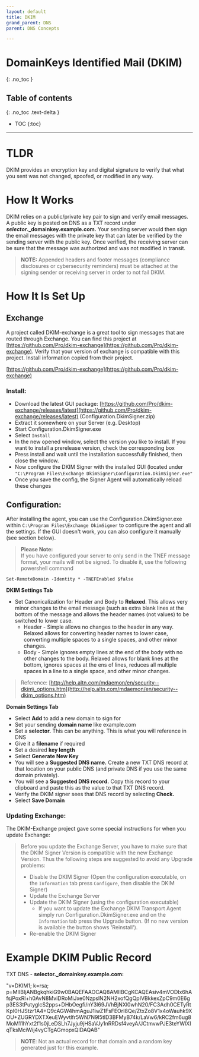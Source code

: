 ```yaml
---
layout: default
title: DKIM
grand_parent: DNS
parent: DNS Concepts

---
```

# DomainKeys Identified Mail \(DKIM\)
{: .no_toc }

## Table of contents
{: .no_toc .text-delta }

* TOC
{:toc}

---

# TLDR

DKIM provides an encryption key and digital signature to verify that what you sent was not changed, spoofed, or modified in any way.

# How It Works

DKIM relies on a public/private key pair to sign and verify email messages. A public key is posted on DNS as a TXT record under _**selector**_**.\_domainkey.example.com.** Your sending server would then sign the email messages with the private key that can later be verified by the sending server with the public key. Once verified, the receiving server can be sure that the message was authorized and was not modified in transit.

> **NOTE:** Appended headers and footer messages \(compliance disclosures or cybersecurity reminders\) must be attached at the signing sender or receiving server in order to not fail DKIM.

# How It Is Set Up

## Exchange

A project called DKIM-exchange is a great tool to sign messages that are routed through Exchange. You can find this project at [https://github.com/Pro/dkim-exchange](https://github.com/Pro/dkim-exchange). Verify that your version of exchange is compatible with this project. Install information copied from their project.

[https://github.com/Pro/dkim-exchange](https://github.com/Pro/dkim-exchange)

### Install:

* Download the latest GUI package: [https://github.com/Pro/dkim-exchange/releases/latest](https://github.com/Pro/dkim-exchange/releases/latest) \(Configuration.DkimSigner.zip\)
* Extract it somewhere on your Server \(e.g. Desktop\)
* Start Configuration.DkimSigner.exe
* Select `Install`
* In the new opened window, select the version you like to install. If you want to install a prerelease version, check the corresponding box
* Press install and wait until the installation successfully finished, then close the window.
* Now configure the DKIM Signer with the installed GUI \(located under `"C:\Program Files\Exchange DkimSigner\Configuration.DkimSigner.exe"`
* Once you save the config, the Signer Agent will automatically reload these changes

## Configuration:

After installing the agent, you can use the Configuration.DkimSigner.exe within `C:\Program Files\Exchange DkimSigner` to configure the agent and all the settings. If the GUI doesn't work, you can also configure it manually \(see section below\).

> **Please Note:**  
> If you have configured your server to only send in the TNEF message format, your mails will not be signed. To disable it, use the following powershell command

```text
Set-RemoteDomain -Identity * -TNEFEnabled $false
```

**DKIM Settings Tab**

* Set Canonicalization for Header and Body to **Relaxed**. This allows very minor changes to the email message \(such as extra blank lines at the bottom of the message and allows the header names \(not values\) to be switched to lower case.
  * Header - Simple allows no changes to the header in any way. Relaxed allows for converting header names to lower case, converting multiple spaces to a single spaces, and other minor changes.
  * Body - Simple ignores empty lines at the end of the body with no other changes to the body. Relaxed allows for blank lines at the bottom, ignores spaces at the ens of lines, reduces all multiple spaces in a line to a single space, and other minor changes.

> Reference: [http://help.altn.com/mdaemon/en/security--dkim\_options.htm](http://help.altn.com/mdaemon/en/security--dkim_options.htm)

**Domain Settings Tab**

* Select **Add** to add a new domain to sign for
* Set your sending **domain name** like example.com
* Set a **selector.** This can be anything. This is what you will reference in DNS
* Give it a **filename** if required
* Set a desired **key length**
* Select **Generate New Key**
* You will see a **Suggested DNS name.** Create a new TXT DNS record at that location on your public DNS \(and private DNS if you use the same domain privately\).
* You will see a **Suggested DNS record.** Copy this record to your clipboard and paste this as the value to that TXT DNS record.
* Verify the DKIM signer sees that DNS record by selecting **Check.**
* Select **Save Domain**

### Updating Exchange:

The DKIM-Exchange project gave some special instructions for when you update Exchange:

> Before you update the Exchange Server, you have to make sure that the DKIM Signer Version is compatible with the new Exchange Version. Thus the following steps are suggested to avoid any Upgrade problems:
>
> * Disable the DKIM Signer \(Open the configuration executable, on the `Information` tab press `Configure`, then disable the DKIM Signer\)
> * Update the Exchange Server
> * Update the DKIM Signer \(using the configuration executable\)
>   *  If you want to update the Exchange DKIM Transport Agent simply run Configuration.DkimSigner.exe and on the `Information` tab press the Upgrade button. \(If no new version is available the button shows 'Reinstall'\).
> * Re-enable the DKIM Signer

# Example DKIM Public Record

TXT DNS - **selector.\_domainkey.example.com:**

"v=DKIM1; k=rsa; p=MIIBIjANBgkqhkiG9w0BAQEFAAOCAQ8AMIIBCgKCAQEAsiv4mVODIx6hAfsjPoxRl+h0AvN8MviDRoMiJxe0NzpslN2NH2xofQgQpIVBkkexZpC9m0E6gp3ES3tPutyglcS2pps+DHbOegfi/nY3l69JVhBjNXl0whN20/FC3Adh0CETyRtKpI0HJStzr1A4+Q9cAGW4hmAguJ1iwZ1FsFEOrI8Qe/ZtxZo8V1x4oWauhk9XOU+ZUGRYDXTXeuEWyvtlfr5WN7N9I5tlD3BFMyB74k/LaVw6/kRC2fm6ug8MoM11hYxt2f1s0jLeDSLh7Jyju9jHSaVJy1nRRDsf4veyA/JCtmvwPJE3teYWlXIqTksMciWij4vyCTgAGmopxQIDAQAB"

> **NOTE**: Not an actual record for that domain and a random key generated just for this example.

